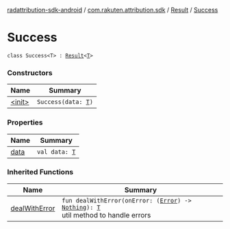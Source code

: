 [radattribution-sdk-android](../../../index.md) / [com.rakuten.attribution.sdk](../../index.md) / [Result](../index.md) / [Success](./index.md)

# Success

`class Success<T> : `[`Result`](../index.md)`<`[`T`](index.md#T)`>`

### Constructors

| Name | Summary |
|---|---|
| [&lt;init&gt;](-init-.md) | `Success(data: `[`T`](index.md#T)`)` |

### Properties

| Name | Summary |
|---|---|
| [data](data.md) | `val data: `[`T`](index.md#T) |

### Inherited Functions

| Name | Summary |
|---|---|
| [dealWithError](../deal-with-error.md) | `fun dealWithError(onError: (`[`Error`](../-error/index.md)`) -> `[`Nothing`](https://kotlinlang.org/api/latest/jvm/stdlib/kotlin/-nothing/index.html)`): `[`T`](../index.md#T)<br>util method to handle errors |
